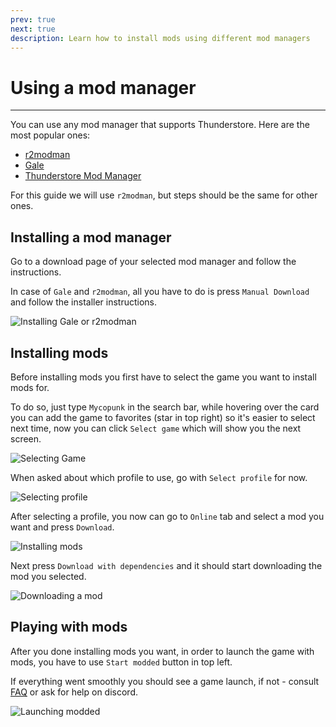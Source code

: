 ```yaml
---
prev: true
next: true
description: Learn how to install mods using different mod managers
---
```


# Using a mod manager
---

You can use any mod manager that supports Thunderstore. Here are the most popular ones:
- [r2modman](https://thunderstore.io/c/mycopunk/p/ebkr/r2modman/)
- [Gale](https://github.com/Kesomannen/gale)
- [Thunderstore Mod Manager](https://www.overwolf.com/app/thunderstore-thunderstore_mod_manager)

For this guide we will use `r2modman`, but steps should be the same for other ones.

## Installing a mod manager

Go to a download page of your selected mod manager and follow the instructions.

In case of `Gale` and `r2modman`, all you have to do is press `Manual Download` and follow the installer instructions.

![Installing Gale or r2modman](/images/installation/mod-manager/install_thunderstore.webp)

## Installing mods

Before installing mods you first have to select the game you want to install mods for.

To do so, just type `Mycopunk` in the search bar,
while hovering over the card you can add the game to favorites (star in top right) so it's easier to select next time,
now you can click `Select game` which will show you the next screen.

![Selecting Game](/images/installation/mod-manager/selecting_game.webp)

When asked about which profile to use, go with `Select profile` for now.

![Selecting profile](/images/installation/profiles/profiles.webp)

After selecting a profile, you now can go to `Online` tab and select a mod you want and press `Download`. 

![Installing mods](/images/installation/mod-manager/installing_mods_1.webp)

Next press `Download with dependencies` and it should start downloading the mod you selected.

![Downloading a mod](/images/installation/mod-manager/installing_mods_2.webp)

## Playing with mods

After you done installing mods you want, in order to launch the game with mods, you have to use `Start modded` button in top left.

If everything went smoothly you should see a game launch, if not - consult [FAQ]() or ask for help on discord.

![Launching modded](/images/installation/mod-manager/launching_modded.webp)

